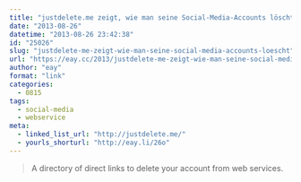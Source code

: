 ```yaml
---
title: "justdelete.me zeigt, wie man seine Social-Media-Accounts löscht"
date: "2013-08-26"
datetime: "2013-08-26 23:42:38"
id: "25026"
slug: "justdelete-me-zeigt-wie-man-seine-social-media-accounts-loescht"
url: "https://eay.cc/2013/justdelete-me-zeigt-wie-man-seine-social-media-accounts-loescht/"
author: "eay"
format: "link"
categories:
  - 0815
tags:
  - social-media
  - webservice
meta:
  - linked_list_url: "http://justdelete.me/"
  - yourls_shorturl: "http://eay.li/26o"
---
```


> A directory of direct links to delete your account from web services.
